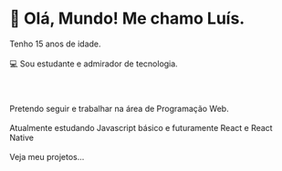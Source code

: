 <h1>👋 Olá, Mundo! Me chamo Luís.</h1>

<p>Tenho 15 anos de idade.<br> <br>
💻 Sou estudante e admirador de tecnologia.<br> <br>
 <h1> </> </h1>  Pretendo seguir e trabalhar na área de Programação Web. <br> <br>
Atualmente estudando Javascript básico e futuramente React e React Native <br> <br>
Veja meu projetos...
 </p>

